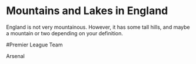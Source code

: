 # Mountains and Lakes in England

England is not very mountainous. However, it has some tall hills, and maybe a mountain or two depending on your definition.

#Premier League Team

Arsenal
